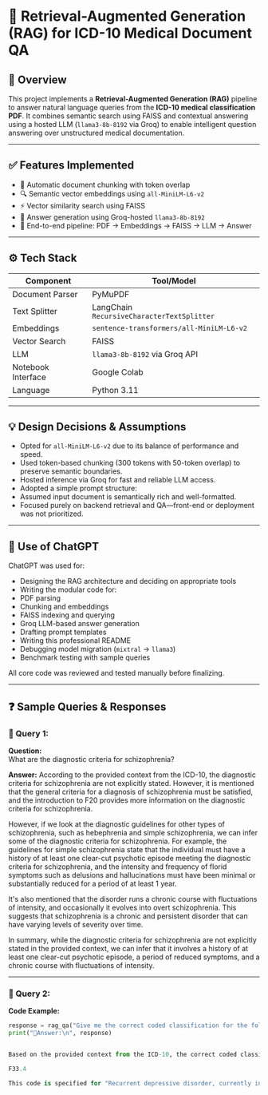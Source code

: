# 🧠 Retrieval-Augmented Generation (RAG) for ICD-10 Medical Document QA

## 📝 Overview

This project implements a **Retrieval-Augmented Generation (RAG)** pipeline to answer natural language queries from the **ICD-10 medical classification PDF**. It combines semantic search using FAISS and contextual answering using a hosted LLM (`llama3-8b-8192` via Groq) to enable intelligent question answering over unstructured medical documentation.

---

## ✅ Features Implemented

- 📄 Automatic document chunking with token overlap
- 🔍 Semantic vector embeddings using `all-MiniLM-L6-v2`
- ⚡ Vector similarity search using FAISS
- 🤖 Answer generation using Groq-hosted `llama3-8b-8192`
- 🔄 End-to-end pipeline: PDF → Embeddings → FAISS → LLM → Answer

---

## ⚙️ Tech Stack

| Component          | Tool/Model                                |
|--------------------|-------------------------------------------|
| Document Parser    | PyMuPDF                                   |
| Text Splitter      | LangChain `RecursiveCharacterTextSplitter`|
| Embeddings         | `sentence-transformers/all-MiniLM-L6-v2`  |
| Vector Search      | FAISS                                     |
| LLM                | `llama3-8b-8192` via Groq API             |
| Notebook Interface | Google Colab                              |
| Language           | Python 3.11                               |

---

## 💡 Design Decisions & Assumptions

- Opted for `all-MiniLM-L6-v2` due to its balance of performance and speed.
- Used token-based chunking (300 tokens with 50-token overlap) to preserve semantic boundaries.
- Hosted inference via Groq for fast and reliable LLM access.
- Adopted a simple prompt structure:
- Assumed input document is semantically rich and well-formatted.
- Focused purely on backend retrieval and QA—front-end or deployment was not prioritized.

---

## 🤖 Use of ChatGPT

ChatGPT was used for:

- Designing the RAG architecture and deciding on appropriate tools
- Writing the modular code for:
- PDF parsing
- Chunking and embeddings
- FAISS indexing and querying
- Groq LLM-based answer generation
- Drafting prompt templates
- Writing this professional README
- Debugging model migration (`mixtral` → `llama3`)
- Benchmark testing with sample queries

All core code was reviewed and tested manually before finalizing.

---

## ❓ Sample Queries & Responses

### 🔹 Query 1:
**Question:**  
What are the diagnostic criteria for schizophrenia?

**Answer:**
According to the provided context from the ICD-10, the diagnostic criteria for schizophrenia are not explicitly stated. However, it is mentioned that the general criteria for a diagnosis of schizophrenia must be satisfied, and the introduction to F20 provides more information on the diagnostic criteria for schizophrenia.

However, if we look at the diagnostic guidelines for other types of schizophrenia, such as hebephrenia and simple schizophrenia, we can infer some of the diagnostic criteria for schizophrenia. For example, the guidelines for simple schizophrenia state that the individual must have a history of at least one clear-cut psychotic episode meeting the diagnostic criteria for schizophrenia, and the intensity and frequency of florid symptoms such as delusions and hallucinations must have been minimal or substantially reduced for a period of at least 1 year.

It's also mentioned that the disorder runs a chronic course with fluctuations of intensity, and occasionally it evolves into overt schizophrenia. This suggests that schizophrenia is a chronic and persistent disorder that can have varying levels of severity over time.

In summary, while the diagnostic criteria for schizophrenia are not explicitly stated in the provided context, we can infer that it involves a history of at least one clear-cut psychotic episode, a period of reduced symptoms, and a chronic course with fluctuations of intensity.


---

### 🔹 Query 2:
**Code Example:**
```python
response = rag_qa("Give me the correct coded classification for the following diagnosis: Recurrent depressive disorder, currently in remission")
print("🔹Answer:\n", response)


Based on the provided context from the ICD-10, the correct coded classification for the diagnosis "Recurrent depressive disorder, currently in remission" is:

F33.4

This code is specified for "Recurrent depressive disorder, currently in remission", which indicates that the individual has had previous episodes of depression, but is currently not experiencing any symptoms.


